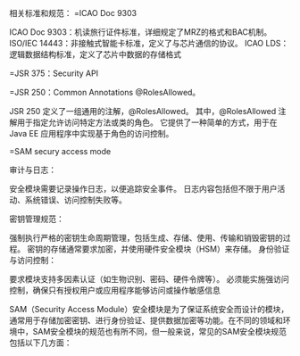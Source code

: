 


相关标准和规范：
=ICAO Doc 9303

ICAO Doc 9303：机读旅行证件标准，详细规定了MRZ的格式和BAC机制。
ISO/IEC 14443：非接触式智能卡标准，定义了与芯片通信的协议。
ICAO LDS：逻辑数据结构标准，定义了芯片中数据的存储格式

=JSR 375：Security API

=JSR 250：Common Annotations   @RolesAllowed。

JSR 250 定义了一组通用的注解，@RolesAllowed。
其中，@RolesAllowed 注解用于指定允许访问特定方法或类的角色。
它提供了一种简单的方式，用于在 Java EE 应用程序中实现基于角色的访问控制。

=SAM secury access mode  


 
审计与日志：

安全模块需要记录操作日志，以便追踪安全事件。
日志内容包括但不限于用户活动、系统错误、访问控制失败等。

 
密钥管理规范：

强制执行严格的密钥生命周期管理，包括生成、存储、使用、传输和销毁密钥的过程。
密钥的存储通常要求加密，并使用硬件安全模块（HSM）来存储。
身份验证与访问控制：

要求模块支持多因素认证（如生物识别、密码、硬件令牌等）。
必须能实施强访问控制，确保只有授权用户或应用程序能够访问或操作敏感信息

 
SAM（Security Access Module）安全模块是为了保证系统安全而设计的模块，通常用于存储加密密钥、进行身份验证、提供数据加密等功能。在不同的领域和环境中，SAM安全模块的规范也有所不同，但一般来说，常见的SAM安全模块规范包括以下几方面：
